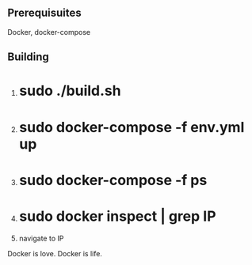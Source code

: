 ## Prerequisuites
Docker, docker-compose


## Building
1. # sudo ./build.sh
2. # sudo docker-compose -f env.yml up
3. # sudo docker-compose -f ps
4. # sudo docker inspect <haproxy containerId> | grep IP
5. navigate to IP 

Docker is love. Docker is life.
